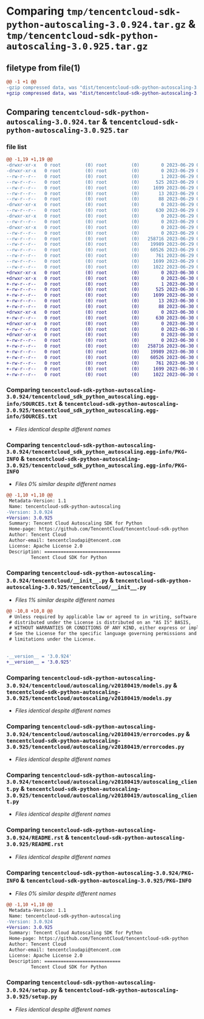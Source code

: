 # Comparing `tmp/tencentcloud-sdk-python-autoscaling-3.0.924.tar.gz` & `tmp/tencentcloud-sdk-python-autoscaling-3.0.925.tar.gz`

## filetype from file(1)

```diff
@@ -1 +1 @@
-gzip compressed data, was "dist/tencentcloud-sdk-python-autoscaling-3.0.924.tar", last modified: Thu Jun 29 00:20:44 2023, max compression
+gzip compressed data, was "dist/tencentcloud-sdk-python-autoscaling-3.0.925.tar", last modified: Fri Jun 30 02:00:06 2023, max compression
```

## Comparing `tencentcloud-sdk-python-autoscaling-3.0.924.tar` & `tencentcloud-sdk-python-autoscaling-3.0.925.tar`

### file list

```diff
@@ -1,19 +1,19 @@
-drwxr-xr-x   0 root         (0) root         (0)        0 2023-06-29 00:20:44.000000 tencentcloud-sdk-python-autoscaling-3.0.924/
-drwxr-xr-x   0 root         (0) root         (0)        0 2023-06-29 00:20:44.000000 tencentcloud-sdk-python-autoscaling-3.0.924/tencentcloud_sdk_python_autoscaling.egg-info/
--rw-r--r--   0 root         (0) root         (0)        1 2023-06-29 00:20:44.000000 tencentcloud-sdk-python-autoscaling-3.0.924/tencentcloud_sdk_python_autoscaling.egg-info/dependency_links.txt
--rw-r--r--   0 root         (0) root         (0)      525 2023-06-29 00:20:44.000000 tencentcloud-sdk-python-autoscaling-3.0.924/tencentcloud_sdk_python_autoscaling.egg-info/SOURCES.txt
--rw-r--r--   0 root         (0) root         (0)     1699 2023-06-29 00:20:44.000000 tencentcloud-sdk-python-autoscaling-3.0.924/tencentcloud_sdk_python_autoscaling.egg-info/PKG-INFO
--rw-r--r--   0 root         (0) root         (0)       13 2023-06-29 00:20:44.000000 tencentcloud-sdk-python-autoscaling-3.0.924/tencentcloud_sdk_python_autoscaling.egg-info/top_level.txt
--rw-r--r--   0 root         (0) root         (0)       88 2023-06-29 00:20:44.000000 tencentcloud-sdk-python-autoscaling-3.0.924/setup.cfg
-drwxr-xr-x   0 root         (0) root         (0)        0 2023-06-29 00:20:44.000000 tencentcloud-sdk-python-autoscaling-3.0.924/tencentcloud/
--rw-r--r--   0 root         (0) root         (0)      630 2023-06-29 00:20:44.000000 tencentcloud-sdk-python-autoscaling-3.0.924/tencentcloud/__init__.py
-drwxr-xr-x   0 root         (0) root         (0)        0 2023-06-29 00:20:44.000000 tencentcloud-sdk-python-autoscaling-3.0.924/tencentcloud/autoscaling/
--rw-r--r--   0 root         (0) root         (0)        0 2023-06-29 00:20:44.000000 tencentcloud-sdk-python-autoscaling-3.0.924/tencentcloud/autoscaling/__init__.py
-drwxr-xr-x   0 root         (0) root         (0)        0 2023-06-29 00:20:44.000000 tencentcloud-sdk-python-autoscaling-3.0.924/tencentcloud/autoscaling/v20180419/
--rw-r--r--   0 root         (0) root         (0)        0 2023-06-29 00:20:44.000000 tencentcloud-sdk-python-autoscaling-3.0.924/tencentcloud/autoscaling/v20180419/__init__.py
--rw-r--r--   0 root         (0) root         (0)   258716 2023-06-29 00:20:44.000000 tencentcloud-sdk-python-autoscaling-3.0.924/tencentcloud/autoscaling/v20180419/models.py
--rw-r--r--   0 root         (0) root         (0)    19989 2023-06-29 00:20:44.000000 tencentcloud-sdk-python-autoscaling-3.0.924/tencentcloud/autoscaling/v20180419/errorcodes.py
--rw-r--r--   0 root         (0) root         (0)    60526 2023-06-29 00:20:44.000000 tencentcloud-sdk-python-autoscaling-3.0.924/tencentcloud/autoscaling/v20180419/autoscaling_client.py
--rw-r--r--   0 root         (0) root         (0)      761 2023-06-29 00:20:44.000000 tencentcloud-sdk-python-autoscaling-3.0.924/README.rst
--rw-r--r--   0 root         (0) root         (0)     1699 2023-06-29 00:20:44.000000 tencentcloud-sdk-python-autoscaling-3.0.924/PKG-INFO
--rw-r--r--   0 root         (0) root         (0)     1022 2023-06-29 00:20:44.000000 tencentcloud-sdk-python-autoscaling-3.0.924/setup.py
+drwxr-xr-x   0 root         (0) root         (0)        0 2023-06-30 02:00:06.000000 tencentcloud-sdk-python-autoscaling-3.0.925/
+drwxr-xr-x   0 root         (0) root         (0)        0 2023-06-30 02:00:06.000000 tencentcloud-sdk-python-autoscaling-3.0.925/tencentcloud_sdk_python_autoscaling.egg-info/
+-rw-r--r--   0 root         (0) root         (0)        1 2023-06-30 02:00:06.000000 tencentcloud-sdk-python-autoscaling-3.0.925/tencentcloud_sdk_python_autoscaling.egg-info/dependency_links.txt
+-rw-r--r--   0 root         (0) root         (0)      525 2023-06-30 02:00:06.000000 tencentcloud-sdk-python-autoscaling-3.0.925/tencentcloud_sdk_python_autoscaling.egg-info/SOURCES.txt
+-rw-r--r--   0 root         (0) root         (0)     1699 2023-06-30 02:00:06.000000 tencentcloud-sdk-python-autoscaling-3.0.925/tencentcloud_sdk_python_autoscaling.egg-info/PKG-INFO
+-rw-r--r--   0 root         (0) root         (0)       13 2023-06-30 02:00:06.000000 tencentcloud-sdk-python-autoscaling-3.0.925/tencentcloud_sdk_python_autoscaling.egg-info/top_level.txt
+-rw-r--r--   0 root         (0) root         (0)       88 2023-06-30 02:00:06.000000 tencentcloud-sdk-python-autoscaling-3.0.925/setup.cfg
+drwxr-xr-x   0 root         (0) root         (0)        0 2023-06-30 02:00:06.000000 tencentcloud-sdk-python-autoscaling-3.0.925/tencentcloud/
+-rw-r--r--   0 root         (0) root         (0)      630 2023-06-30 02:00:06.000000 tencentcloud-sdk-python-autoscaling-3.0.925/tencentcloud/__init__.py
+drwxr-xr-x   0 root         (0) root         (0)        0 2023-06-30 02:00:06.000000 tencentcloud-sdk-python-autoscaling-3.0.925/tencentcloud/autoscaling/
+-rw-r--r--   0 root         (0) root         (0)        0 2023-06-30 02:00:06.000000 tencentcloud-sdk-python-autoscaling-3.0.925/tencentcloud/autoscaling/__init__.py
+drwxr-xr-x   0 root         (0) root         (0)        0 2023-06-30 02:00:06.000000 tencentcloud-sdk-python-autoscaling-3.0.925/tencentcloud/autoscaling/v20180419/
+-rw-r--r--   0 root         (0) root         (0)        0 2023-06-30 02:00:06.000000 tencentcloud-sdk-python-autoscaling-3.0.925/tencentcloud/autoscaling/v20180419/__init__.py
+-rw-r--r--   0 root         (0) root         (0)   258716 2023-06-30 02:00:06.000000 tencentcloud-sdk-python-autoscaling-3.0.925/tencentcloud/autoscaling/v20180419/models.py
+-rw-r--r--   0 root         (0) root         (0)    19989 2023-06-30 02:00:06.000000 tencentcloud-sdk-python-autoscaling-3.0.925/tencentcloud/autoscaling/v20180419/errorcodes.py
+-rw-r--r--   0 root         (0) root         (0)    60526 2023-06-30 02:00:06.000000 tencentcloud-sdk-python-autoscaling-3.0.925/tencentcloud/autoscaling/v20180419/autoscaling_client.py
+-rw-r--r--   0 root         (0) root         (0)      761 2023-06-30 02:00:06.000000 tencentcloud-sdk-python-autoscaling-3.0.925/README.rst
+-rw-r--r--   0 root         (0) root         (0)     1699 2023-06-30 02:00:06.000000 tencentcloud-sdk-python-autoscaling-3.0.925/PKG-INFO
+-rw-r--r--   0 root         (0) root         (0)     1022 2023-06-30 02:00:06.000000 tencentcloud-sdk-python-autoscaling-3.0.925/setup.py
```

### Comparing `tencentcloud-sdk-python-autoscaling-3.0.924/tencentcloud_sdk_python_autoscaling.egg-info/SOURCES.txt` & `tencentcloud-sdk-python-autoscaling-3.0.925/tencentcloud_sdk_python_autoscaling.egg-info/SOURCES.txt`

 * *Files identical despite different names*

### Comparing `tencentcloud-sdk-python-autoscaling-3.0.924/tencentcloud_sdk_python_autoscaling.egg-info/PKG-INFO` & `tencentcloud-sdk-python-autoscaling-3.0.925/tencentcloud_sdk_python_autoscaling.egg-info/PKG-INFO`

 * *Files 0% similar despite different names*

```diff
@@ -1,10 +1,10 @@
 Metadata-Version: 1.1
 Name: tencentcloud-sdk-python-autoscaling
-Version: 3.0.924
+Version: 3.0.925
 Summary: Tencent Cloud Autoscaling SDK for Python
 Home-page: https://github.com/TencentCloud/tencentcloud-sdk-python
 Author: Tencent Cloud
 Author-email: tencentcloudapi@tencent.com
 License: Apache License 2.0
 Description: ============================
         Tencent Cloud SDK for Python
```

### Comparing `tencentcloud-sdk-python-autoscaling-3.0.924/tencentcloud/__init__.py` & `tencentcloud-sdk-python-autoscaling-3.0.925/tencentcloud/__init__.py`

 * *Files 1% similar despite different names*

```diff
@@ -10,8 +10,8 @@
 # Unless required by applicable law or agreed to in writing, software
 # distributed under the License is distributed on an "AS IS" BASIS,
 # WITHOUT WARRANTIES OR CONDITIONS OF ANY KIND, either express or implied.
 # See the License for the specific language governing permissions and
 # limitations under the License.
 
 
-__version__ = '3.0.924'
+__version__ = '3.0.925'
```

### Comparing `tencentcloud-sdk-python-autoscaling-3.0.924/tencentcloud/autoscaling/v20180419/models.py` & `tencentcloud-sdk-python-autoscaling-3.0.925/tencentcloud/autoscaling/v20180419/models.py`

 * *Files identical despite different names*

### Comparing `tencentcloud-sdk-python-autoscaling-3.0.924/tencentcloud/autoscaling/v20180419/errorcodes.py` & `tencentcloud-sdk-python-autoscaling-3.0.925/tencentcloud/autoscaling/v20180419/errorcodes.py`

 * *Files identical despite different names*

### Comparing `tencentcloud-sdk-python-autoscaling-3.0.924/tencentcloud/autoscaling/v20180419/autoscaling_client.py` & `tencentcloud-sdk-python-autoscaling-3.0.925/tencentcloud/autoscaling/v20180419/autoscaling_client.py`

 * *Files identical despite different names*

### Comparing `tencentcloud-sdk-python-autoscaling-3.0.924/README.rst` & `tencentcloud-sdk-python-autoscaling-3.0.925/README.rst`

 * *Files identical despite different names*

### Comparing `tencentcloud-sdk-python-autoscaling-3.0.924/PKG-INFO` & `tencentcloud-sdk-python-autoscaling-3.0.925/PKG-INFO`

 * *Files 0% similar despite different names*

```diff
@@ -1,10 +1,10 @@
 Metadata-Version: 1.1
 Name: tencentcloud-sdk-python-autoscaling
-Version: 3.0.924
+Version: 3.0.925
 Summary: Tencent Cloud Autoscaling SDK for Python
 Home-page: https://github.com/TencentCloud/tencentcloud-sdk-python
 Author: Tencent Cloud
 Author-email: tencentcloudapi@tencent.com
 License: Apache License 2.0
 Description: ============================
         Tencent Cloud SDK for Python
```

### Comparing `tencentcloud-sdk-python-autoscaling-3.0.924/setup.py` & `tencentcloud-sdk-python-autoscaling-3.0.925/setup.py`

 * *Files identical despite different names*

